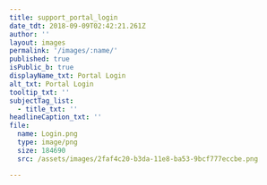 ```yaml
---
title: support_portal_login
date_tdt: 2018-09-09T02:42:21.261Z
author: ''
layout: images
permalink: '/images/:name/'
published: true
isPublic_b: true
displayName_txt: Portal Login
alt_txt: Portal Login
tooltip_txt: ''
subjectTag_list:
  - title_txt: ''
headlineCaption_txt: ''
file:
  name: Login.png
  type: image/png
  size: 184690
  src: /assets/images/2faf4c20-b3da-11e8-ba53-9bcf777eccbe.png

---
```


